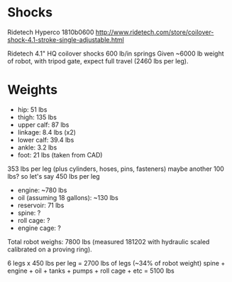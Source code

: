 Shocks
====
Ridetech Hyperco 1810b0600
http://www.ridetech.com/store/coilover-shock-4.1-stroke-single-adjustable.html

Ridetech 4.1" HQ coilover shocks 600 lb/in springs
Given ~6000 lb weight of robot, with tripod gate, expect full travel (2460 lbs per leg).


Weights
====
- hip: 51 lbs
- thigh: 135 lbs
- upper calf: 87 lbs
- linkage: 8.4 lbs (x2)
- lower calf: 39.4 lbs
- ankle: 3.2 lbs
- foot: 21 lbs (taken from CAD)

353 lbs per leg (plus cylinders, hoses, pins, fasteners) maybe another 100 lbs? so let's say 450 lbs per leg

- engine: ~780 lbs
- oil (assuming 18 gallons): ~130 lbs
- reservoir: 71 lbs
- spine: ?
- roll cage: ?
- engine cage: ?

Total robot weighs: 7800 lbs (measured 181202 with hydraulic scaled calibrated on a proving ring).

6 legs x 450 lbs per leg = 2700 lbs of legs (~34% of robot weight)
spine + engine + oil + tanks + pumps + roll cage + etc = 5100 lbs
